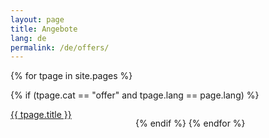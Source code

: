 ```yaml
---
layout: page
title: Angebote
lang: de
permalink: /de/offers/
---
```


<div style="display: flex; flex-wrap: wrap">
{% for tpage in site.pages %}

{% if (tpage.cat == "offer" and tpage.lang == page.lang) %}

<div style="width: 200px"> <a href="{{ site.baseurl }}{{ tpage.url }}">{{ tpage.title }}</a></div>

{% endif %}
{% endfor %}

</div>
